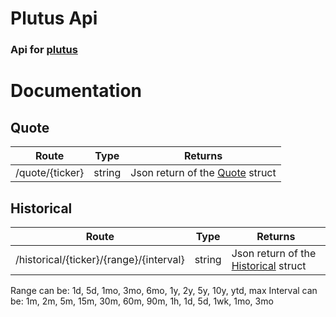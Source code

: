 # Plutus Api
### Api for [plutus](https://github.com/torbenconto/plutus)

# Documentation
## Quote
| Route           | Type   | Returns                                                                                                 |
|-----------------|--------|---------------------------------------------------------------------------------------------------------|
| /quote/{ticker} | string | Json return of the [Quote](https://github.com/torbenconto/plutus/blob/master/quote/quote.go#L21) struct |

## Historical
| Route                                   | Type | Returns                                                                                                                |
|-----------------------------------------| --- |------------------------------------------------------------------------------------------------------------------------|
| /historical/{ticker}/{range}/{interval} | string | Json return of the [Historical](https://github.com/torbenconto/plutus/blob/master/historical/historical.go#L15) struct |
Range can be: 1d, 5d, 1mo, 3mo, 6mo, 1y, 2y, 5y, 10y, ytd, max
Interval can be: 1m, 2m, 5m, 15m, 30m, 60m, 90m, 1h, 1d, 5d, 1wk, 1mo, 3mo